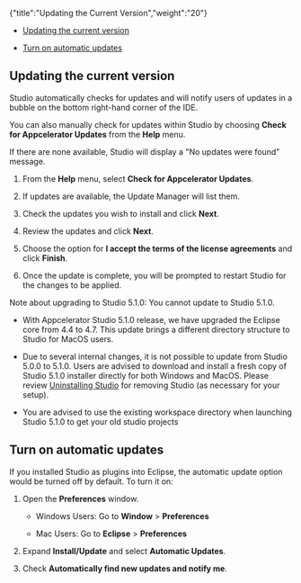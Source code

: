 {"title":"Updating the Current Version","weight":"20"}

* [Updating the current version](#updating-the-current-version)

* [Turn on automatic updates](#turn-on-automatic-updates)

## Updating the current version

Studio automatically checks for updates and will notify users of updates in a bubble on the bottom right-hand corner of the IDE.

You can also manually check for updates within Studio by choosing **Check for Appcelerator Updates** from the **Help** menu.

If there are none available, Studio will display a "No updates were found" message.

1. From the **Help** menu, select **Check for Appcelerator Updates**.

2. If updates are available, the Update Manager will list them.

3. Check the updates you wish to install and click **Next**.

4. Review the updates and click **Next**.

5. Choose the option for **I accept the terms of the license agreements** and click **Finish**.

6. Once the update is complete, you will be prompted to restart Studio for the changes to be applied.

Note about upgrading to Studio 5.1.0: You cannot update to Studio 5.1.0.

* With Appcelerator Studio 5.1.0 release, we have upgraded the Eclipse core from 4.4 to 4.7. This update brings a different directory structure to Studio for MacOS users.

* Due to several internal changes, it is not possible to update from Studio 5.0.0 to 5.1.0. Users are advised to download and install a fresh copy of Studio 5.1.0 installer directly for both Windows and MacOS. Please review [Uninstalling Studio](/docs/appc/Axway_Appcelerator_Studio/Axway_Appcelerator_Studio_Guide/Updating_Studio/Uninstalling_Studio/) for removing Studio (as necessary for your setup).

* You are advised to use the existing workspace directory when launching Studio 5.1.0 to get your old studio projects

## Turn on automatic updates

If you installed Studio as plugins into Eclipse, the automatic update option would be turned off by default. To turn it on:

1. Open the **Preferences** window.

    * Windows Users: Go to **Window** > **Preferences**

    * Mac Users: Go to **Eclipse** > **Preferences**

2. Expand **Install/Update** and select **Automatic Updates**.

3. Check **Automatically find new updates and notify me**.

